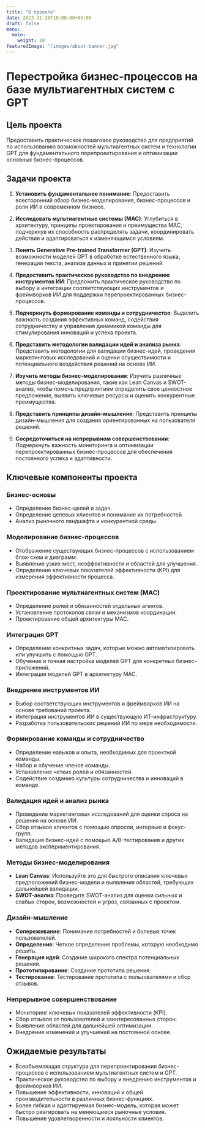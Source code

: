 ```yaml
---
title: "О проекте"
date: 2023-11-20T10:00:00+03:00
draft: false
menu:
  main:
    weight: 10
featuredImage: "/images/about-banner.jpg"
---
```


# Перестройка бизнес-процессов на базе мультиагентных систем с GPT

## Цель проекта

Предоставить практическое пошаговое руководство для предприятий по использованию возможностей мультиагентных систем и технологии GPT для фундаментального перепроектирования и оптимизации основных бизнес-процессов.

## Задачи проекта

1. **Установить фундаментальное понимание**: Предоставить всесторонний обзор бизнес-моделирования, бизнес-процессов и роли ИИ в современном бизнесе.

2. **Исследовать мультиагентные системы (МАС)**: Углубиться в архитектуру, принципы проектирования и преимущества МАС, подчеркнув их способность распределять задачи, координировать действия и адаптироваться к изменяющимся условиям.

3. **Понять Generative Pre-trained Transformer (GPT)**: Изучить возможности моделей GPT в обработке естественного языка, генерации текста, анализе данных и принятии решений.

4. **Предоставить практическое руководство по внедрению инструментов ИИ**: Предложить практическое руководство по выбору и интеграции соответствующих инструментов и фреймворков ИИ для поддержки перепроектированных бизнес-процессов.

5. **Подчеркнуть формирование команды и сотрудничество**: Выделить важность создания эффективных команд, содействия сотрудничеству и управления динамикой команды для стимулирования инноваций и успеха проекта.

6. **Представить методологии валидации идей и анализа рынка**: Представить методологии для валидации бизнес-идей, проведения маркетинговых исследований и оценки осуществимости и потенциального воздействия решений на основе ИИ.

7. **Изучить методы бизнес-моделирования**: Изучить различные методы бизнес-моделирования, такие как Lean Canvas и SWOT-анализ, чтобы помочь предприятиям определить свое ценностное предложение, выявить ключевые ресурсы и оценить конкурентные преимущества.

8. **Представить принципы дизайн-мышления**: Представить принципы дизайн-мышления для создания ориентированных на пользователя решений.

9. **Сосредоточиться на непрерывном совершенствовании**: Подчеркнуть важность мониторинга и оптимизации перепроектированных бизнес-процессов для обеспечения постоянного успеха и адаптивности.

## Ключевые компоненты проекта

### Бизнес-основы

- Определение бизнес-целей и задач.
- Определение целевых клиентов и понимание их потребностей.
- Анализ рыночного ландшафта и конкурентной среды.

### Моделирование бизнес-процессов

- Отображение существующих бизнес-процессов с использованием блок-схем и диаграмм.
- Выявление узких мест, неэффективности и областей для улучшения.
- Определение ключевых показателей эффективности (KPI) для измерения эффективности процесса.

### Проектирование мультиагентных систем (МАС)

- Определение ролей и обязанностей отдельных агентов.
- Установление протоколов связи и механизмов координации.
- Проектирование общей архитектуры МАС.

### Интеграция GPT

- Определение конкретных задач, которые можно автоматизировать или улучшить с помощью GPT.
- Обучение и точная настройка моделей GPT для конкретных бизнес-приложений.
- Интеграция моделей GPT в архитектуру МАС.

### Внедрение инструментов ИИ

- Выбор соответствующих инструментов и фреймворков ИИ на основе требований проекта.
- Интеграция инструментов ИИ в существующую ИТ-инфраструктуру.
- Разработка пользовательских решений ИИ по мере необходимости.

### Формирование команды и сотрудничество

- Определение навыков и опыта, необходимых для проектной команды.
- Набор и обучение членов команды.
- Установление четких ролей и обязанностей.
- Содействие созданию культуры сотрудничества и инноваций в команде.

### Валидация идей и анализ рынка

- Проведение маркетинговых исследований для оценки спроса на решения на основе ИИ.
- Сбор отзывов клиентов с помощью опросов, интервью и фокус-групп.
- Валидация бизнес-идей с помощью A/B-тестирования и других методов экспериментирования.

### Методы бизнес-моделирования

- **Lean Canvas**: Используйте это для быстрого описания ключевых предположений бизнес-модели и выявления областей, требующих дальнейшей валидации.
- **SWOT-анализ**: Проведите SWOT-анализ для оценки сильных и слабых сторон, возможностей и угроз, связанных с проектом.

### Дизайн-мышление

- **Сопереживание**: Понимание потребностей и болевых точек пользователей.
- **Определение**: Четкое определение проблемы, которую необходимо решить.
- **Генерация идей**: Создание широкого спектра потенциальных решений.
- **Прототипирование**: Создание прототипа решения.
- **Тестирование**: Тестирование прототипа с пользователями и сбор отзывов.

### Непрерывное совершенствование

- Мониторинг ключевых показателей эффективности (KPI).
- Сбор отзывов от пользователей и заинтересованных сторон.
- Выявление областей для дальнейшей оптимизации.
- Внедрение изменений и улучшений на постоянной основе.

## Ожидаемые результаты

- Всеобъемлющая структура для перепроектирования бизнес-процессов с использованием мультиагентных систем и GPT.
- Практическое руководство по выбору и внедрению инструментов и фреймворков ИИ.
- Повышение эффективности, инноваций и общей производительности в различных бизнес-функциях.
- Более гибкая и адаптируемая бизнес-модель, которая может быстро реагировать на меняющиеся рыночные условия.
- Повышение удовлетворенности и лояльности клиентов. 